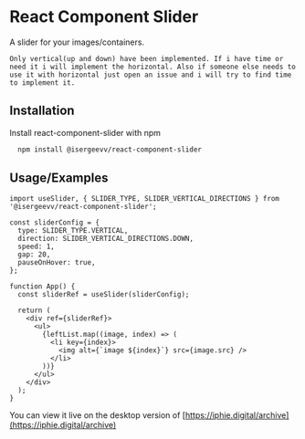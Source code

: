 # React Component Slider

A slider for your images/containers.

`Only vertical(up and down) have been implemented. If i have time or need it i will implement the horizontal. Also if someone else needs to use it with horizontal just open an issue and i will try to find time to implement it.`

## Installation

Install react-component-slider with npm

```bash
  npm install @isergeevv/react-component-slider
```

## Usage/Examples

```tsx
import useSlider, { SLIDER_TYPE, SLIDER_VERTICAL_DIRECTIONS } from '@isergeevv/react-component-slider';

const sliderConfig = {
  type: SLIDER_TYPE.VERTICAL,
  direction: SLIDER_VERTICAL_DIRECTIONS.DOWN,
  speed: 1,
  gap: 20,
  pauseOnHover: true,
};

function App() {
  const sliderRef = useSlider(sliderConfig);

  return (
    <div ref={sliderRef}>
      <ul>
        {leftList.map((image, index) => (
          <li key={index}>
            <img alt={`image ${index}`} src={image.src} />
          </li>
        ))}
      </ul>
    </div>
  );
}
```

You can view it live on the desktop version of [https://iphie.digital/archive](https://iphie.digital/archive)
